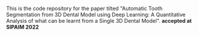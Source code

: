 This is the code repository for the paper tilted "Automatic Tooth Segmentation from 3D Dental Model using Deep Learning: A Quantitative Analysis of what can be
learnt from a Single 3D Dental Model". **accepted at SIPAIM 2022**
